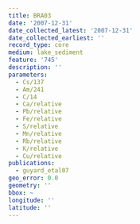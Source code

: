 ```yaml
---
title: BRA03
date: '2007-12-31'
date_collected_latest: '2007-12-31'
date_collected_earliest: ''
record_type: core
medium: lake_sediment
feature: '745'
description: ''
parameters:
  - Cs/137
  - Am/241
  - C/14
  - Ca/relative
  - Pb/relative
  - Fe/relative
  - S/relative
  - Mn/relative
  - Rb/relative
  - K/relative
  - Cu/relative
publications:
  - guyard_etal07
geo_error: 0.0
geometry: ''
bbox: ~
longitude: ''
latitude: ''
---
```

